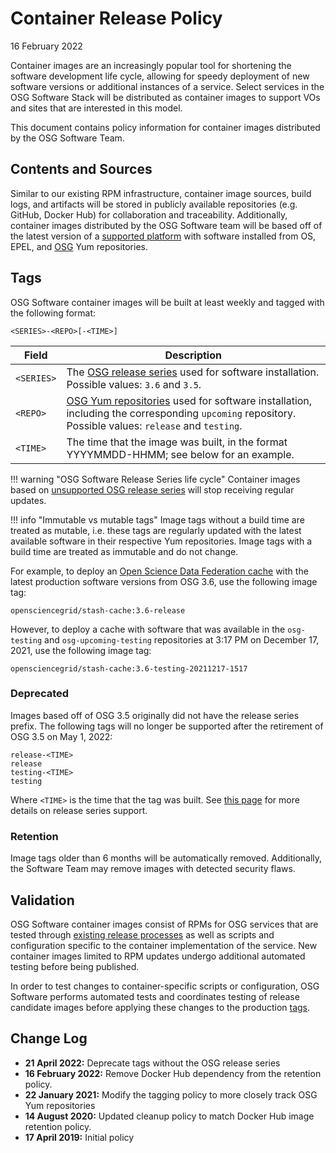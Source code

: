 Container Release Policy
========================

16 February 2022

Container images are an increasingly popular tool for shortening the software development life cycle, allowing for speedy
deployment of new software versions or additional instances of a service.
Select services in the OSG Software Stack will be distributed as container images to support VOs and sites that are
interested in this model.

This document contains policy information for container images distributed by the OSG Software Team.

Contents and Sources
--------------------

Similar to our existing RPM infrastructure, container image sources, build logs, and artifacts will be stored in
publicly available repositories (e.g. GitHub, Docker Hub) for collaboration and traceability.
Additionally, container images distributed by the OSG Software team will be based off of the latest version of a 
[supported platform](https://opensciencegrid.org/docs/release/supported_platforms/) with software installed from OS,
EPEL, and [OSG](../policy/software-release.md#yum-repositories) Yum repositories.

Tags
----

OSG Software container images will be built at least weekly and tagged with the following format:

```
<SERIES>-<REPO>[-<TIME>]
```

| Field      | Description                                                                                              |
|------------|----------------------------------------------------------------------------------------------------------|
| `<SERIES>` | The [OSG release series](#release-series) used for software installation. Possible values: `3.6` and `3.5`. |
| `<REPO>`   | [OSG Yum repositories](https://opensciencegrid.org/docs/common/yum/#repositories) used for software installation, including the corresponding `upcoming` repository. Possible values: `release` and `testing`. |
| `<TIME>`   | The time that the image was built, in the format YYYYMMDD-HHMM; see below for an example.                 |


!!! warning "OSG Software Release Series life cycle"
    Container images based on [unsupported OSG release series](release-series.md) will stop receiving regular updates.

!!! info "Immutable vs mutable tags"
    Image tags without a build time are treated as mutable, i.e. these tags are regularly updated with the latest
    available software in their respective Yum repositories.
    Image tags with a build time are treated as immutable and do not change.

For example, to deploy an
[Open Science Data Federation cache](https://opensciencegrid.org/docs/data/stashcache/run-stashcache-container/)
with the latest production software versions from OSG 3.6, use the following image tag:

```
opensciencegrid/stash-cache:3.6-release
```

However, to deploy a cache with software that was available in the `osg-testing` and `osg-upcoming-testing` repositories
at 3:17 PM on December 17, 2021, use the following image tag:


```
opensciencegrid/stash-cache:3.6-testing-20211217-1517
```

### Deprecated ###

Images based off of OSG 3.5 originally did not have the release series prefix.
The following tags will no longer be supported after the retirement of OSG 3.5 on May 1, 2022:

```
release-<TIME>
release
testing-<TIME>
testing
```

Where `<TIME>` is the time that the tag was built.
See [this page](release-series.md) for more details on release series support.

### Retention ###

Image tags older than 6 months will be automatically removed.
Additionally, the Software Team may remove images with detected security flaws.

Validation
----------

OSG Software container images consist of RPMs for OSG services that are tested through
[existing release processes](software-release.md) as well as scripts and configuration specific to the container
implementation of the service.
New container images limited to RPM updates undergo additional automated testing before being published.

In order to test changes to container-specific scripts or configuration, OSG Software performs automated tests and
coordinates testing of release candidate images before applying these changes to the production [tags](#tags).

Change Log
----------

- **21 April 2022:** Deprecate tags without the OSG release series
- **16 February 2022:** Remove Docker Hub dependency from the retention policy.
- **22 January 2021:** Modify the tagging policy to more closely track OSG Yum repositories
- **14 August 2020:** Updated cleanup policy to match Docker Hub image retention policy.
- **17 April 2019:** Initial policy

